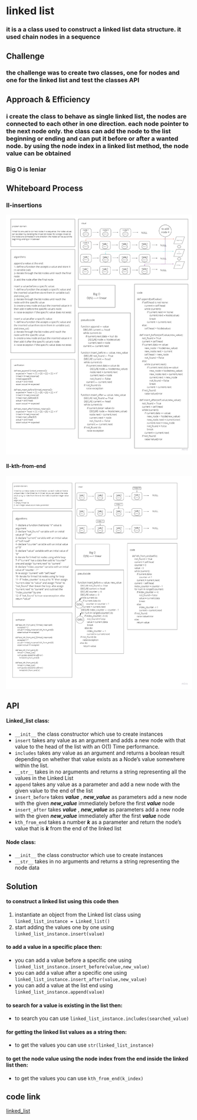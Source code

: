 # linked list
### it is a a class used to construct a linked list data structure. it used chain nodes in a sequence

## Challenge
### the challenge was to create two classes, one for nodes and one for the linked list and test the classes API

## Approach & Efficiency
### i create the class to behave as single linked list, the nodes are connected to each other in one direction. each node pointer to the next node only. the class can add the node to the list beginning or ending and can put it before or after a wanted node. by using the node index in a linked list method, the node value can be obtained
### Big O is leniar

## Whiteboard Process

### ll-insertions
![ll-insertions](img/ll-insertions.jpg)
#### ll-kth-from-end
![ll-kth-from-end](img/ll-kth-from-end.jpg)

## API
#### Linked_list class:
- `__init__` the class constructor which use to create instances
- `insert` takes any value as an argument and adds a new node with that value to the head of the list with an O(1) Time performance.
- `includes` takes any value as an argument and returns a boolean result depending on whether that value exists as a Node’s value somewhere within the list.
- `__str__` takes in no arguments and returns a string representing all the values in the Linked List
- `append` takes any value as a parameter and add a new node with the given value to the end of the list
- `insert_before` takes **_value_** , **_new_value_** as parameters add a new node with the given **_new_value_** immediately before the first **_value_** node
- `insert_after` takes **_value_** , **_new_value_** as parameters add a new node with the given **_new_value_** immediately after the first **_value_** node
- `kth_from_end` takes a number **_k_**  as a parameter and return the node’s value that is **_k_** from the end of the linked list

#### Node class:
- `__init__` the class constructor which use to create instances
- `__str__` takes in no arguments and returns a string representing the node data

## Solution
#### to construct a linked list using this code then
1. instantiate an object from the Linked list class using `linked_list_instance = Linked_list()`
2. start adding the values one by one using `linked_list_instance.insert(value)`
#### to add a value in a specific place then:
- you can add a value before a specific one using `linked_list_instance.insert_before(value,new_value)`
- you can add a value after a specific one using `linked_list_instance.insert_after(value,new_value)`
- you can add a value at the list end using `linked_list_instance.append(value)`
#### to search for a value is existing in the list then:
- to search you can use `linked_list_instance.includes(searched_value)`
#### for getting the linked list values as a string then:
- to get the values you can use `str(linked_list_instance)`
#### to get the node value using the node index from the end inside the linked list then:
- to get the values you can use `kth_from_end(k_index)`

## code link
[linked_list](linked_list/linked_list.py)
